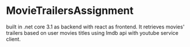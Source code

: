 # MovieTrailersAssignment
built in .net core 3.1 as backend with react as frontend. It retrieves movies' trailers based on user movies titles using Imdb api with youtube service client.
